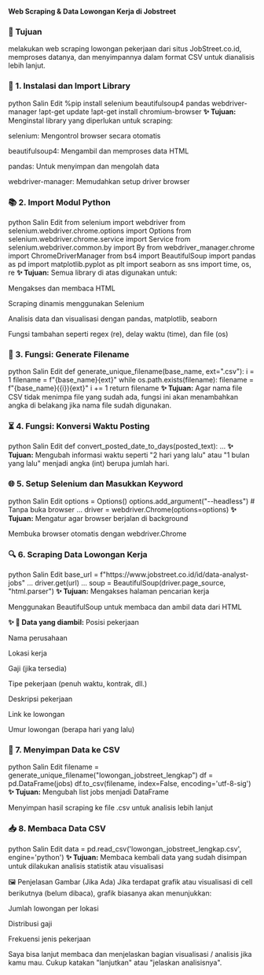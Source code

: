 **Web Scraping & Data Lowongan Kerja di Jobstreet**
<h3><strong>📌 Tujuan</strong></h3>
melakukan web scraping lowongan pekerjaan dari situs JobStreet.co.id, memproses datanya, dan menyimpannya dalam format CSV untuk dianalisis lebih lanjut.

<h3><strong>🧰 1. Instalasi dan Import Library</strong></h3>
python
Salin
Edit
%pip install selenium beautifulsoup4 pandas webdriver-manager
!apt-get update
!apt-get install chromium-browser
<strong>✨ Tujuan:</strong>
Menginstal library yang diperlukan untuk scraping:

selenium: Mengontrol browser secara otomatis

beautifulsoup4: Mengambil dan memproses data HTML

pandas: Untuk menyimpan dan mengolah data

webdriver-manager: Memudahkan setup driver browser

<h3><strong>📚 2. Import Modul Python</strong></h3>
python
Salin
Edit
from selenium import webdriver
from selenium.webdriver.chrome.options import Options
from selenium.webdriver.chrome.service import Service
from selenium.webdriver.common.by import By
from webdriver_manager.chrome import ChromeDriverManager
from bs4 import BeautifulSoup
import pandas as pd
import matplotlib.pyplot as plt
import seaborn as sns
import time, os, re
<strong>✨ Tujuan:</strong>
Semua library di atas digunakan untuk:

Mengakses dan membaca HTML

Scraping dinamis menggunakan Selenium

Analisis data dan visualisasi dengan pandas, matplotlib, seaborn

Fungsi tambahan seperti regex (re), delay waktu (time), dan file (os)

<h3><strong>🧩 3. Fungsi: Generate Filename</strong></h3>
python
Salin
Edit
def generate_unique_filename(base_name, ext=".csv"):
    i = 1
    filename = f"{base_name}{ext}"
    while os.path.exists(filename):
        filename = f"{base_name}({i}){ext}"
        i += 1
    return filename
<strong>✨ Tujuan:</strong>
Agar nama file CSV tidak menimpa file yang sudah ada, fungsi ini akan menambahkan angka di belakang jika nama file sudah digunakan.

<h3><strong>⏳ 4. Fungsi: Konversi Waktu Posting</strong></h3>
python
Salin
Edit
def convert_posted_date_to_days(posted_text):
    ...
<strong>✨ Tujuan:</strong>
Mengubah informasi waktu seperti "2 hari yang lalu" atau "1 bulan yang lalu" menjadi angka (int) berupa jumlah hari.

<h3><strong>🌐 5. Setup Selenium dan Masukkan Keyword</strong></h3>
python
Salin
Edit
options = Options()
options.add_argument("--headless")  # Tanpa buka browser
...
driver = webdriver.Chrome(options=options)
<strong>✨ Tujuan:</strong>
Mengatur agar browser berjalan di background

Membuka browser otomatis dengan webdriver.Chrome

<h3><strong>🔍 6. Scraping Data Lowongan Kerja</strong></h3>
python
Salin
Edit
base_url = f"https://www.jobstreet.co.id/id/data-analyst-jobs"
...
driver.get(url)
...
soup = BeautifulSoup(driver.page_source, "html.parser")
<strong>✨ Tujuan:</strong>
Mengakses halaman pencarian kerja

Menggunakan BeautifulSoup untuk membaca dan ambil data dari HTML

<strong>✨ 🔎 Data yang diambil:</strong>
Posisi pekerjaan

Nama perusahaan

Lokasi kerja

Gaji (jika tersedia)

Tipe pekerjaan (penuh waktu, kontrak, dll.)

Deskripsi pekerjaan

Link ke lowongan

Umur lowongan (berapa hari yang lalu)

<h3><strong>💾 7. Menyimpan Data ke CSV</strong></h3>
python
Salin
Edit
filename = generate_unique_filename("lowongan_jobstreet_lengkap")
df = pd.DataFrame(jobs)
df.to_csv(filename, index=False, encoding='utf-8-sig')
<strong>✨ Tujuan:</strong>
Mengubah list jobs menjadi DataFrame

Menyimpan hasil scraping ke file .csv untuk analisis lebih lanjut

<h3><strong>📥 8. Membaca Data CSV</strong></h3>
python
Salin
Edit
data = pd.read_csv('lowongan_jobstreet_lengkap.csv', engine='python')
<strong>✨ Tujuan:</strong>
Membaca kembali data yang sudah disimpan untuk dilakukan analisis statistik atau visualisasi

🖼️ Penjelasan Gambar (Jika Ada)
Jika terdapat grafik atau visualisasi di cell berikutnya (belum dibaca), grafik biasanya akan menunjukkan:

Jumlah lowongan per lokasi

Distribusi gaji

Frekuensi jenis pekerjaan

Saya bisa lanjut membaca dan menjelaskan bagian visualisasi / analisis jika kamu mau. Cukup katakan "lanjutkan" atau "jelaskan analisisnya". 